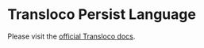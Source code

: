# Transloco Persist Language

Please visit the [official Transloco docs](https://ngneat.github.io/transloco/docs/plugins/persist-lang).
